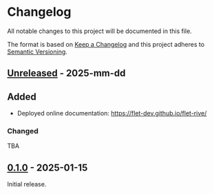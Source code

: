 # Changelog

All notable changes to this project will be documented in this file.

The format is based on [Keep a Changelog](http://keepachangelog.com/en/1.0.0/)
and this project adheres to [Semantic Versioning](http://semver.org/spec/v2.0.0.html).

## [Unreleased] - 2025-mm-dd

## Added

- Deployed online documentation: https://flet-dev.github.io/flet-rive/

### Changed

TBA

## [0.1.0] - 2025-01-15

Initial release.


[Unreleased]: https://github.com/flet-dev/flet-rive/compare/0.1.0...HEAD

[0.1.0]: https://github.com/flet-dev/flet-rive/releases/tag/0.1.0